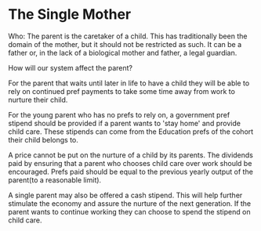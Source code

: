 # The Single Mother



Who: The parent is the caretaker of a child. This has traditionally been the domain of the mother, but it should not be restricted as such. It can be a father or, in the lack of a biological mother and father, a legal guardian.



How will our system affect the parent?



For the parent that waits until later in life to have a child they will be able to rely on continued pref payments to take some time away from work to nurture their child.



For the young parent who has no prefs to rely on, a government pref stipend should be provided if a parent wants to 'stay home' and provide child care. These stipends can come from the Education prefs of the cohort their child belongs to.



A price cannot be put on the nurture of a child by its parents. The dividends paid by ensuring that a parent who chooses child care over work should be encouraged. Prefs paid should be equal to the previous yearly output of the parent(to a reasonable limit).



A single parent may also be offered a cash stipend. This will help further stimulate the economy and assure the nurture of the next generation. If the parent wants to continue working they can choose to spend the stipend on child care.


